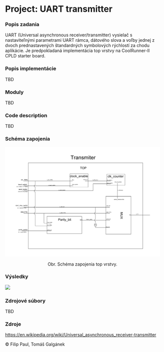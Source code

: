 
# Project: UART transmitter

### Popis zadania
UART (Universal asynchronous receiver/transmitter) vysielač s nastaviteľnými parametrami UART rámca, dátového slova a voľby jednej z dvoch prednastavených štandardných symbolových rýchlostí za chodu aplikácie. Je predpokladaná implementácia top vrstvy na CoolRunner-II CPLD starter board. 



### Popis implementácie

TBD

### Moduly

TBD


### Code description

TBD


### Schéma zapojenia


![](resources/Tx_top_scheme.png)
<p align="center">
  Obr. Schéma zapojenia top vrstvy.
</p>

### Výsledky

![](/resources/tb_top.png)

### Zdrojové súbory

TBD

### Zdroje

<https://en.wikipedia.org/wiki/Universal_asynchronous_receiver-transmitter>



© Filip Paul, Tomáš Galgánek
